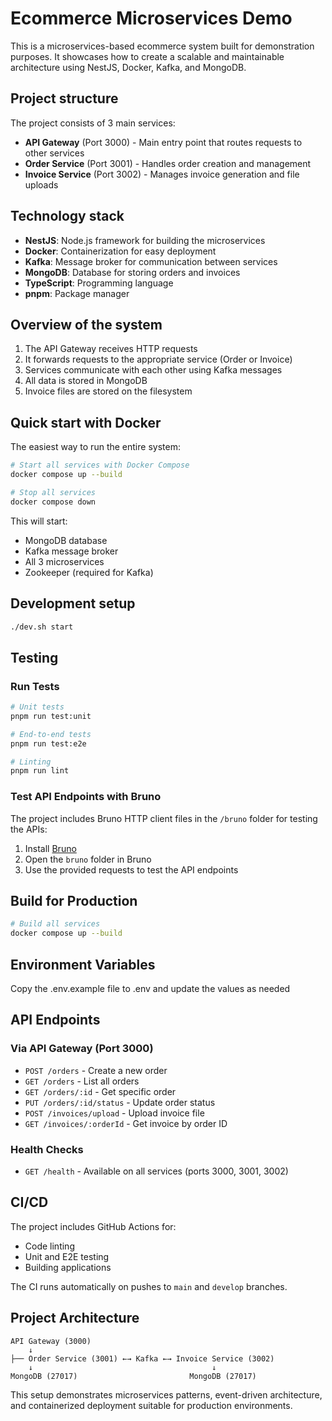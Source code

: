 # Ecommerce Microservices Demo

This is a microservices-based ecommerce system built for demonstration purposes. It showcases how to create a scalable and maintainable architecture using NestJS, Docker, Kafka, and MongoDB.

## Project structure

The project consists of 3 main services:

- **API Gateway** (Port 3000) - Main entry point that routes requests to other services
- **Order Service** (Port 3001) - Handles order creation and management
- **Invoice Service** (Port 3002) - Manages invoice generation and file uploads

## Technology stack

- **NestJS**: Node.js framework for building the microservices
- **Docker**: Containerization for easy deployment
- **Kafka**: Message broker for communication between services
- **MongoDB**: Database for storing orders and invoices
- **TypeScript**: Programming language
- **pnpm**: Package manager

## Overview of the system

1. The API Gateway receives HTTP requests
2. It forwards requests to the appropriate service (Order or Invoice)
3. Services communicate with each other using Kafka messages
4. All data is stored in MongoDB
5. Invoice files are stored on the filesystem

## Quick start with Docker

The easiest way to run the entire system:

```bash
# Start all services with Docker Compose
docker compose up --build

# Stop all services
docker compose down
```

This will start:
- MongoDB database
- Kafka message broker
- All 3 microservices
- Zookeeper (required for Kafka)

## Development setup

```bash
./dev.sh start
```


## Testing

### Run Tests
```bash
# Unit tests
pnpm run test:unit

# End-to-end tests
pnpm run test:e2e

# Linting
pnpm run lint
```

### Test API Endpoints with Bruno

The project includes Bruno HTTP client files in the `/bruno` folder for testing the APIs:

1. Install [Bruno](https://www.usebruno.com/)
2. Open the `bruno` folder in Bruno
3. Use the provided requests to test the API endpoints

## Build for Production

```bash
# Build all services
docker compose up --build
```

## Environment Variables

Copy the .env.example file to .env and update the values as needed

## API Endpoints

### Via API Gateway (Port 3000)
- `POST /orders` - Create a new order
- `GET /orders` - List all orders
- `GET /orders/:id` - Get specific order
- `PUT /orders/:id/status` - Update order status
- `POST /invoices/upload` - Upload invoice file
- `GET /invoices/:orderId` - Get invoice by order ID

### Health Checks
- `GET /health` - Available on all services (ports 3000, 3001, 3002)

## CI/CD

The project includes GitHub Actions for:
- Code linting
- Unit and E2E testing
- Building applications

The CI runs automatically on pushes to `main` and `develop` branches.

## Project Architecture

```
API Gateway (3000)
    ↓
├── Order Service (3001) ←→ Kafka ←→ Invoice Service (3002)
    ↓                                        ↓
MongoDB (27017)                         MongoDB (27017)
```

This setup demonstrates microservices patterns, event-driven architecture, and containerized deployment suitable for production environments.
